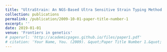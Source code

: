 ```yaml
---
title: "UltraStrain: An NGS-Based Ultra Sensitive Strain Typing Method for Salmonella enterica"
collection: publications
permalink: /publication/2009-10-01-paper-title-number-1
excerpt: ''
date: 2019-01-01
venue: 'Frontiers in genetics'
# paperurl: 'http://academicpages.github.io/files/paper1.pdf'
# citation: 'Your Name, You. (2009). &quot;Paper Title Number 1.&quot; <i>Journal 1</i>. 1(1).'
---
```

